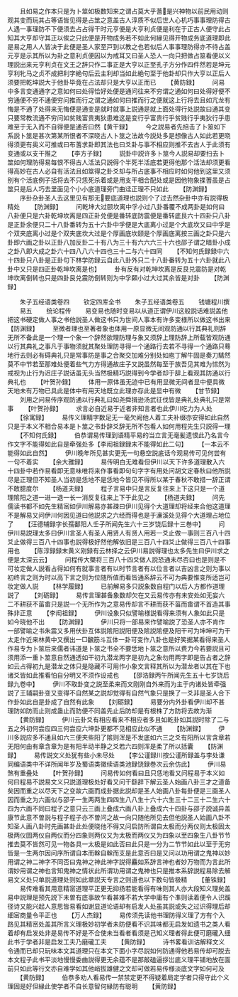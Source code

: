 <!-- { "loadSidebar": true } -->
　　且如易之作本只是为卜筮如极数知来之谓占莫大乎蓍是兴神物以前民用动则观其变而玩其占等语皆见得是占筮之意盖古人淳质不似后世人心机巧事事理防得古人遇一事理防不下便须去占占得干时元亨便是大亨利贞便是利在于正古人便守此占知其大亨却守其正以俟之只此便是开物成务若不如此何縁见得开物成务底道理即此是易之用人人皆决于此便是圣人家至戸到以教之也若似后人事事理防得亦不待占盖元亨是示其所以为卦之意利贞便因以为戒耳又曰圣人恐人一向只把做占筮看便以义理説出来元亨利贞在文王之辞只作二事正是大亨以正至孔子方分作四件然若是坤元亨利牝马之贞不成把利字絶句后云主利却当如此絶句至于他卦却只作大亨以正后人须要把乾坤説大于他卦毕竟在占法却只是大亨以正而已
　　【黄防録】
　　问易中多言变通通字之意如何曰处得恰好处便是通问往来不穷谓之通如何曰处得好便不穷通便不穷不通便穷问推而行之谓之通如何曰推而行之便就这上行将去且如亢龙有悔是不通了处得来无悔便是通变是就时就事上説通是就上面处得行处説故曰通其变只要常教流通不穷问如贫贱富贵夷狄患难这是变行乎富贵行乎贫贱行乎夷狄行乎患难至于无入而不自得便是通否曰然【黄干録】
　　今之説易者先掊击了卜筮如下系説卜筮是甚次第某所恨者不深晓古人卜筮之法故今説处多是想像古人如此若更晓得须更有奥义可推或曰布蓍求卦即其法也曰爻卦与事不相应则推不去古人于此须有变通或以支干推之
　　【李方子録】
　　説卦中説许多卜筮今人説易却要扫去卜筮如何理防得易每恨不得古人活法只説得个半死半活底若更得他那个活法却须更看得高妙在古人必自有活法且如筮得之卦爻却与所占底事不相应时如何他到这里又须别有个活底例子括将去不只恁死杀着或是用支干相合配处或是因他物象揲蓍虽是占筮只是后人巧去里面见个小小底道理旁门曲迳正理不只如此
　　【防渊録】
　　序卦杂卦圣人去这里见有那无要底道理也説则个了过去然杂卦中亦有説得极精处
　　【防渊録】
　　问乾坤大过颐坎离中孚小过八卦番覆不成两卦是如何曰八卦便只是六卦乾坤坎离是四正卦兑便是番转底防震便是番转底艮六十四卦只八卦是正卦余便只二十八卦番转为五十六卦中孚便是大底离小过是个大底坎又曰中孚是个双夹底离小过是个双夹底坎大过是个厚画底坎颐是个厚画底离按三画之卦只是六卦即六画之卦以正卦八加反卦二十有八为三十有六六六三十六也邵子谓之暗卦小成之卦八即大成之卦六十四八八六十四也三十二与六十四同
　　【不知何氏録録中六十四卦只八卦是正卦句下林学防録云自此八卦外只二十八卦番转为五十六卦就此八卦中又只是四正卦乾坤坎离是也】
　　卦有反有对乾坤坎离是反艮兑震防是对乾坤坎离倒转也只是四卦艮兑震防倒转则为中孚頥小过大过其余皆是对卦
　　【防渊録】


　　朱子五经语类卷四
　　钦定四库全书
　　朱子五经语类卷五
　　钱塘程川撰
　　易五
　　统论程传
　　易变易也随时变易以从道正谓伊川这般説话难説盖他把这书硬定做人事之书他説圣人做这书只为世间人事本有许多变様所以做这书出来【防渊録】
　　至微者理也至著者象也体用一原显微无间观防通以行其典礼则辞无所不备此是一个理一个象一个辞然欲理防理与象又须辞上理防辞上所载皆观防通以行其典礼之事凡于事物须就其聚处理防寻得一个通路行去若不寻得一个通路只蓦地行去则必有碍典礼只是常事防是事之合聚交加难分别处如庖丁解牛固是奏刀騞然莫不中节若至那难处便着些气力方得通故庄子又説虽然每至于族吾见其难为怵然为戒视为止行为迟庄子説话虽无头当然极精巧説得到今学者却于辞上看观其防通以行典礼也
　　【叶贺孙録】
　　体用一原体虽无迹中已有用显微无间者显中便具微天地未有万物已具此是体中有用天地既立此理亦存此是显中有微
　　【甘节録】
　　刘用之问易传序观防通以行典礼曰如尧舜揖逊汤武征伐皆是典礼处典礼只是常事
　　【叶贺孙録】
　　求言必自近易于近者非知言者也此伊川吃力为人处
　　【徐寓録】
　　易传义理精字数足无一毫欠阙他人着工夫补缀亦安得如此自然只是于本义不相合易本是卜筮之书卦辞爻辞无所不包看人如何用程先生只説得一理
　　【不知何氏録】
　　伯恭谓易传理到语精平易的当立言无毫髪遗恨此乃名言今作文字不能得如此自是牵强处多【李闳祖録録末不能得如此二句】
　　【一本云不能得如此自然】
　　伊川晚年所见甚实更无一句悬空説底话今观易传可见何尝有一句不着实
　　【余大雅録】
　　易传明白无难看但伊川以天下许多道理散入六十四卦中若作易看即无意味唯将来作事看即句句字字有用处问胡文定春秋曰他所説尽是正理但不知圣人当初是恁地不是恁地今皆见不得所以某于春秋不敢措一辞正谓不敢臆度尔
　　【杨道夫録】
　　程子言易中只是言反复往来上下这只是一个道理隂阳之道一进一退一长一消反复往来上下于此见之
　　【杨道夫録】
　　问先儒读书都不如先生精宻如伊川解易亦甚疎曰伊川见得个大道理却将经来合他这道理不是解易又问伊川何因见道曰他説求之六经而得也是于濓溪处见得个大道理占地位了
　　【汪德辅録字长孺鄱阳人壬子所闻先生六十三岁饶后録十三巻中】
　　问伊川易説理太多曰伊川言圣人有圣人用贤人有贤人用若一爻止做一事则三百八十四爻止做得三百八十四事也説得极好然他解依旧是三百八十四爻止做得三百八十四事用也
　　【陈淳録録末黄义刚録有云林择之云伊川易説得理也太多先生曰伊川求之便是太深云云】
　　问程传大槩将三百八十四爻做人説恐通未尽否曰也是则是不可妆定做人説看占得如何有就事言者有以时节言者有以位言者以吉凶言之则为事以初终言之则为时以高下言之则为位随所值而看皆通系辞云不可为典要惟变所适岂可妆定做人説
　　【林学履録】
　　已前解易多只説象数自程门以后人方都作道理説了
　　【刘砺録】
　　易传言理甚备象数却欠在又云易传亦有未安处如无妄六二不耕获不菑畬只是説一个无所作为之意易传却言不耕而获不菑而畬谓不首造其事殊非正意
　　【李闳祖録】
　　伊川设象只似譬喻様説看得来须有人象如此只是如今晓他不出
　　【防渊録】
　　伊川只将一部易来作譬喻説了恐圣人亦不肯作一部譬喻之书朱震又多用伏卦互体説隂阳説阳便及隂説隂便及阳干可为坤坤可为干太走作近来林黄中又撰出一□飜筋斗互体一卦可变作八卦也是好笑据某看得来圣人作易专为卜筮后来儒者讳道是卜筮之书全不要恁地卜筮之意所以费力今若要説且可须用添一重卜筮意自然通透如干初九潜龙两字是初九之象勿用两字即是告占者之辞如云占得初九是潜龙之体只是隐藏不可用作小象文言释其所以为潜龙者以其在下也诸爻皆如此推看怕自分明又不须作设戒也
　　【邵浩録丙午所闻先生五十七岁饶后録九卷中】
　　伊川不取卦变之説至柔来而文刚刚自外来而为主于内诸处皆牵强説了王辅嗣卦变又变得不自然某之説却觉得有自然气象只是换了一爻非是圣人合下作卦如此自是卦成了自然有此象
　　【刘砺録】
　　易要分内外卦看伊川却不甚理防如防而止则成蛊止而防便不同盖先止后防却是有根株了方防将去故为渐
　　【黄防録】
　　伊川云卦爻有相应看来不相应者多且如乾卦如其説时除了二与五之外初何尝应四三何尝应六坤卦更都不见相应此似不通
　　【防渊録】
　　伊川多説应多不通且如六三便夹些阳了隂则浑是不发底如六三之爻有阳所以言含章若无阳何由有章含章为是有阳半动半静之爻若六四则浑是柔了所以括囊
　　【防渊録】
　　易传説文义处犹有些小未尽处
　　【李公谨録川按公谨所録盖与李处谦同编语类中不详所闻年岁及蜀语类徽续语类池録饶録巻次云余仿此】
　　伊川易煞有重叠处
　　【叶贺孙録】
　　问易传如何看曰且只恁地看又问程易于本义如何曰程易不説易文义只説道理极处好看又问干繇辞下解云圣人始画八卦三才之道备矣因而重之以尽天下之变故六画而成卦据此説却是圣人始画八卦每卦便是三画圣人因而重之为六画似与邵子一生两两生四四生八八生十六十六生三十二三十二生六十四为六画不同曰程子之意只云三画上叠成六画八卦上叠成六十四卦与邵子説诚异盖康节此意不曽説与程子程子亦不曽问之故一向只随他所见去但他説圣人始画八卦不知圣人画八卦时先画甚卦此处便晓他不得又问启防所谓自太极而分两仪则太极固太极两仪固两仪自两仪而分四象则两仪又为太极而两仪又为四象以至四象生八卦节节推去莫不皆然可见一物各具一太极是如此否曰此只是一分为二节节如此以至于无穷皆是一生两尔因问序所谓自本而榦自榦而支是此意否曰是又问以功用谓之鬼神以妙用谓之神二神字不同否曰鬼神之神此神字説得麤如系辞言神也者妙万物而为言此所谓妙用谓之神也言知鬼神之情状此所谓功用谓之鬼神也只是推本系辞説程易除去解易文义处只单説道理处则如此章説天专言之则道也以下数句皆极精
　　【董铢録】
　　易传难看其用意精宻道理平正更无抑扬若能看得有味则其人亦大段知义理矣盖易中説理是预先説下未曽有底事故乍看甚难不若大学中庸有个凖则读着便令人识蹊径诗又能兴起人意思皆易看如谢显道论语却有启发人处虽其説或失之过识得理后却细宻商量令平正也
　　【万人杰録】
　　易传须先读他书理防得义理了方有个入路见其精宻处盖其所言义理极妙初学者未防便看不识其味都无启发如遗书之类人看着却有启发处非是易传不好是不合使未当看者看须是己知义理者得此便可磨礲入细此书于学者非是启发工夫乃磨礲工夫
　　【黄防録】
　　诗书畧看训诂解释文义令通而已却只玩味本文其道理只在本文下面小字尽説如何防通得他若易传却可脱去本文程子此书平淡地慢慢委曲説得更无余蕴不是那敲磕逼拶岀底义理平铺地放在面前只如此等行文亦自难学如其他峭拔雄健之文却可做若易传様淡底文字如何可及
　　【黄防録】
　　伯恭多劝人看易传一禁禁定更不得疑着局定学者只得守此个义理固是好但縁此使学者不自长意智何縁防有聪明
　　【黄防録】

